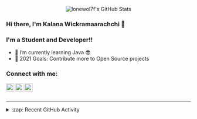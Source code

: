 <p align="center">
  <img align="center" alt="lonewol7f's GitHub Stats" src="https://github-readme-stats.lonewol7f.vercel.app/api?username=lonewol7f&show_icons=true&hide_border=true" />
</p>


### Hi there, I'm Kalana Wickramaarachchi 👋

### I'm a Student and Developer!!

- 🌱 I’m currently learning Java 😎
- 🥅 2021 Goals: Contribute more to Open Source projects

### Connect with me:

[<img align="left" alt="lonewol7f | LinkedIn" width="22px" src="https://www.flaticon.com/svg/static/icons/svg/174/174857.svg" />][linkedin]
[<img align="left" alt="lonewol7f | Instagram" width="22px" src="https://instagram-brand.com/wp-content/uploads/2016/11/Instagram_AppIcon_Aug2017.png?w=300" />][instagram]
[<img align="left" alt="adi1090x | Email" width="22px" src="https://image.flaticon.com/icons/svg/732/732200.svg" />][gmail]

<br />
<br />

---

<details>
  <summary>:zap: Recent GitHub Activity</summary>
  
<!--START_SECTION:activity-->
1. ❗️ Opened issue [#2](https://github.com/skd1993/nsa-plymouth/issues/2) in [skd1993/nsa-plymouth](https://github.com/skd1993/nsa-plymouth)
<!--END_SECTION:activity-->

</details>

<!-- List of web sites -->

[instagram]: https://www.instagram.com/kalana__madusanka/
[linkedin]: https://www.linkedin.com/in/kalana-wickramaarachchi/
[gmail]: mailto:kalana.wickramaarachchi@gmail.com
